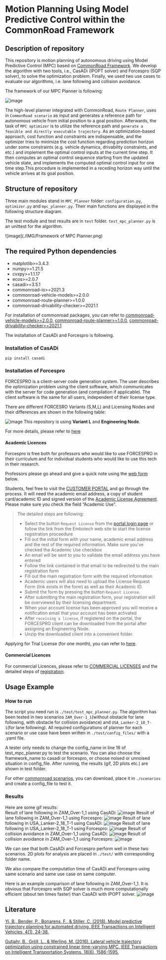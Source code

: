 # Motion Planning Using Model Predictive Control within the CommonRoad Framework
## Description of repository
This repository is motion planning of autonomous driving using Model Predictive Control (MPC) based on [CommonRoad Framework](https://commonroad.in.tum.de/). We develop the algorithm with two tools, i.e., CasADi (IPOPT solver) and Forcespro (SQP solver), to solve the optimization problem. Finally, we used two use cases to evaluate our algorithms, i.e. lane following and collision avoidance.

The framework of our MPC Planner is following:

![image](./IMG/MPC_framework.png)

The high-level planner integrated with CommonRoad, `Route Planner`, uses in `CommonRoad scenario` as input and generates a reference path for autonomous vehicle from initial position to a goal position. Afterwards, the task of `MPC optimizer` is to utilize the reference path and `generate a feasible and directly executable trajectory`. As an optimization-based approach, cost function and constraints are indispensable, and the optimizer tries to minimize the cost function regarding prediction horizon under some constraints (e.g. vehicle dynamics, drivability constraints, and etc.) and implement the optimal control inputs at the current time step. It then computes an optimal control sequence starting from the updated vehicle state, and implements the computed optimal control input for one time step.This procedure is implemented in a receding horizon way until the vehicle arrives at its goal position. 

## Structure of repository
Three main modules stand in `MPC_Planner` folder: `configuration.py`, `optimizer.py` and `mpc_planner.py`. Their main functions are displayed in the following structure diagram.  

The test module and test results are in `test` folder. `test_mpc_planner.py` is an unittest for the algorithm.

![image](./IMG/Framework of MPC Planner.png)

## The required Python dependencies

- matplotlib>=3.4.3  
- numpy>=1.21.5
- cvxpy>=1.1.17
- ecos>=2.0.7
- casadi>=3.5.1
- commonroad-io>=2021.3
- commonroad-vehicle-models>=2.0.0
- commonroad-route-planner>=1.0.0
- commonroad-drivability-checker>=2021.1

For installation of commonroad packages, you can refer to [commonroad-vehicle-models>=2.0.0](https://gitlab.lrz.de/tum-cps/commonroad-vehicle-models), [commonroad-route-planner>=1.0.0](https://gitlab.lrz.de/tum-cps/commonroad-route-planner), [commonroad-drivability-checker>=2021.1](https://commonroad.in.tum.de/drivability-checker)

The installation of CasADi and Forcespro is following.

### Installation of CasADi
```
pip install casadi
```

### Installation of Forcespro
FORCESPRO is a client-server code generation system. The user describes the optimization problem using the client software, which communicates with the server for code generation (and compilation if applicable). The client software is the same for all users, independent of their license type.  

There are different FORCESRO Variants (S,M,L) and Licensing Nodes and their differences are shown in the following table:

![image](./IMG/Forcespro_Variants.png)
This repository is using **Variant L** and **Engineering Node**. 

For more details, please refer to [here](https://www.embotech.com/products/forcespro/licensing/)

#### Academic Licences
Forcespro is free both for professors who would like to use FORCESPRO in their curriculum and for individual students who would like to use this tech in their research. 

Professors please go ahead and give a quick note using the [web form](https://www.embotech.com/products/forcespro/licensing/#et_pb_contact_form_0) below. 

Students, feel free to visit the [CUSTOMER PORTAL](https://my.embotech.com/) and go through the process. It will need the academic email address, a copy of student card/academic ID and signed version of the [Academic License Agreement](https://www.embotech.com/wp-content/uploads/2002-FORCES-PRO-Academic-License-Agreement.pdf). Please make sure you check the field “Academic Use”.  
>The detailed steps are following:
>- Select the button `Request License` from the [portal login page](https://my.embotech.com/) or follow the link from the Embotech web site to start the license registration proceedure
>- Fill out the initial form with your name, academic email address and the rest of the required information. Make sure you've checked the Academic Use checkbox
>- An email will be sent to you to validate the email address you have entered
>- Follow the link contained in that email to be redirected to the main registration form
>- Fill out the main registration form with the required information
>- Academic users will also need to upload the License Request Form (link exists in the form) as well as their Academic ID.
>- Submit the form by pressing the button `Request License`.
>- After submitting the main registration form, your registration will be overviewed by their licensing department.
>- When your account license has been approved you will receive a notification email that your account has been activated 
>- After `receiving a license`, if registered on the portal, the FORCESPRO client can be downloaded from the portal after assigning an Engineering Node. 
>- Unzip the downloaded client into a convenient folder.

Applying for Trial License (for one month), you can refer to [here](https://my.embotech.com/manual/registration?type=academic).
#### Commercial Licences
For commercial Licences, please refer to [COMMERCIAL LICENSES](https://www.embotech.com/products/forcespro/licensing/) and the detailed steps of [registration](https://my.embotech.com/manual/registration?type=commercial).


## Usage Example
### How to run
The script you need run is `./test/test_mpc_planner.py`. The algorithm has been tested in two scenarios `ZAM_Over-1_1`(without obstacle for lane following, with obstacle for collision avoidance) and `USA_Lanker-2_18_T-1`(for lane following). All required configurations of planner for each scenario or use case have been written in `./test/config_files/` with a .yaml file.

A tester only needs to change the config_name in line 16 of test_mpc_planner.py to test the scenario. You can also choose the framework_name to casadi or forcespro, or choose noised or unnoised situation in config_file. 
After running, the results (gif, 2D plots etc.) are shown in test folder.

For other [commonroad scenarios](https://commonroad.in.tum.de/scenarios), you can download, place it in `./scenarios` and create a config_file to test it.

### Results
Here are some gif results:  
Result of lane following in ZAM_Over-1_1 using CasADi:
![image](IMG/gif_casadi_ZAM_Over-1_1_lane_following.gif)
Result of lane following in ZAM_Over-1_1 using Forcespro:
![image](IMG/gif_forcespro_ZAM_Over-1_1_lane_following.gif)
Result of lane following in USA_Lanker-2_18_T-1 using CasADi:
![image](IMG/gif_casadi_USA_Lanker-2_18_T-1_lane_following.gif)
Result of lane following in USA_Lanker-2_18_T-1 using Forcespro:
![image](IMG/gif_forcespro_USA_Lanker-2_18_T-1_lane_following.gif)
Result of collision avoidance in ZAM_Over-1_1 using CasADi:
![image](IMG/gif_casadi_ZAM_Over-1_1_collision_avoidance.gif)
Result of collision avoidance in ZAM_Over-1_1 using Forcespro:
![image](IMG/gif_forcespro_ZAM_Over-1_1_collision_avoidance.gif)

We can see that both CasADi and Forcespro perform well in these two scenarios. 2D plots for analysis are placed in `./test/` with corresponding folder name.

We also compare the computation time of CasADi and Forcespro using same scenario and same use case on same computer.

Here is an example comparison of lane following in ZAM_Over-1_1. It is obvious that  Forcespro with SQP solver is much more computationally efficient  (about  ten  times  faster)  than  CasADi  with  IPOPT solver.
![image](IMG/comparison%20solve%20time%20LF%20ZAM.png)


## Literature

[Yi, B., Bender, P., Bonarens, F., & Stiller, C. (2018). Model predictive trajectory planning for automated driving. IEEE Transactions on Intelligent Vehicles, 4(1), 24-38.](https://ieeexplore.ieee.org/stamp/stamp.jsp?tp=&arnumber=8574950)

[Gutjahr, B., Gröll, L., & Werling, M. (2016). Lateral vehicle trajectory optimization using constrained linear time-varying MPC. IEEE Transactions on Intelligent Transportation Systems, 18(6), 1586-1595.](https://ieeexplore.ieee.org/stamp/stamp.jsp?arnumber=7593251)
